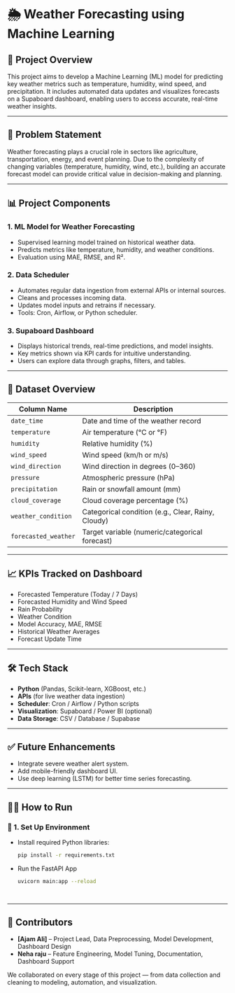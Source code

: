 # 🌦️ Weather Forecasting using Machine Learning

## 📌 Project Overview

This project aims to develop a Machine Learning (ML) model for predicting key weather metrics such as temperature, humidity, wind speed, and precipitation. It includes automated data updates and visualizes forecasts on a Supaboard dashboard, enabling users to access accurate, real-time weather insights.

---

## 🧠 Problem Statement

Weather forecasting plays a crucial role in sectors like agriculture, transportation, energy, and event planning. Due to the complexity of changing variables (temperature, humidity, wind, etc.), building an accurate forecast model can provide critical value in decision-making and planning.

---

## 📊 Project Components

### 1. ML Model for Weather Forecasting
- Supervised learning model trained on historical weather data.
- Predicts metrics like temperature, humidity, and weather conditions.
- Evaluation using MAE, RMSE, and R².

### 2. Data Scheduler
- Automates regular data ingestion from external APIs or internal sources.
- Cleans and processes incoming data.
- Updates model inputs and retrains if necessary.
- Tools: Cron, Airflow, or Python scheduler.

### 3. Supaboard Dashboard
- Displays historical trends, real-time predictions, and model insights.
- Key metrics shown via KPI cards for intuitive understanding.
- Users can explore data through graphs, filters, and tables.

---

## 📁 Dataset Overview

| Column Name        | Description                                        |
|--------------------|----------------------------------------------------|
| `date_time`        | Date and time of the weather record                |
| `temperature`      | Air temperature (°C or °F)                         |
| `humidity`         | Relative humidity (%)                              |
| `wind_speed`       | Wind speed (km/h or m/s)                           |
| `wind_direction`   | Wind direction in degrees (0–360)                  |
| `pressure`         | Atmospheric pressure (hPa)                         |
| `precipitation`    | Rain or snowfall amount (mm)                       |
| `cloud_coverage`   | Cloud coverage percentage (%)                      |
| `weather_condition`| Categorical condition (e.g., Clear, Rainy, Cloudy) |
| `forecasted_weather`| Target variable (numeric/categorical forecast)    |

---

## 📈 KPIs Tracked on Dashboard

- Forecasted Temperature (Today / 7 Days)
- Forecasted Humidity and Wind Speed
- Rain Probability
- Weather Condition
- Model Accuracy, MAE, RMSE
- Historical Weather Averages
- Forecast Update Time

---

## 🛠️ Tech Stack

- **Python** (Pandas, Scikit-learn, XGBoost, etc.)
- **APIs** (for live weather data ingestion)
- **Scheduler**: Cron / Airflow / Python scripts
- **Visualization**: Supaboard / Power BI (optional)
- **Data Storage**: CSV / Database / Supabase

---

## ✅ Future Enhancements

- Integrate severe weather alert system.
- Add mobile-friendly dashboard UI.
- Use deep learning (LSTM) for better time series forecasting.

---
## 🏃‍♂️ How to Run

### 🔧 1. Set Up Environment

- Install required Python libraries:
  ```bash
  pip install -r requirements.txt
- Run the FastAPI App
  ```bash 
  uvicorn main:app --reload

 
--- 
## 👥 Contributors

- **[Ajam Ali]** – Project Lead, Data Preprocessing, Model Development, Dashboard Design  
- **Neha raju** – Feature Engineering, Model Tuning, Documentation, Dashboard Support

We collaborated on every stage of this project — from data collection and cleaning to modeling, automation, and visualization.
